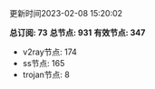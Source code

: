 更新时间2023-02-08 15:20:02

**总订阅: 73**
**总节点: 931**
**有效节点: 347**
- v2ray节点: 174
- ss节点: 165
- trojan节点: 8
